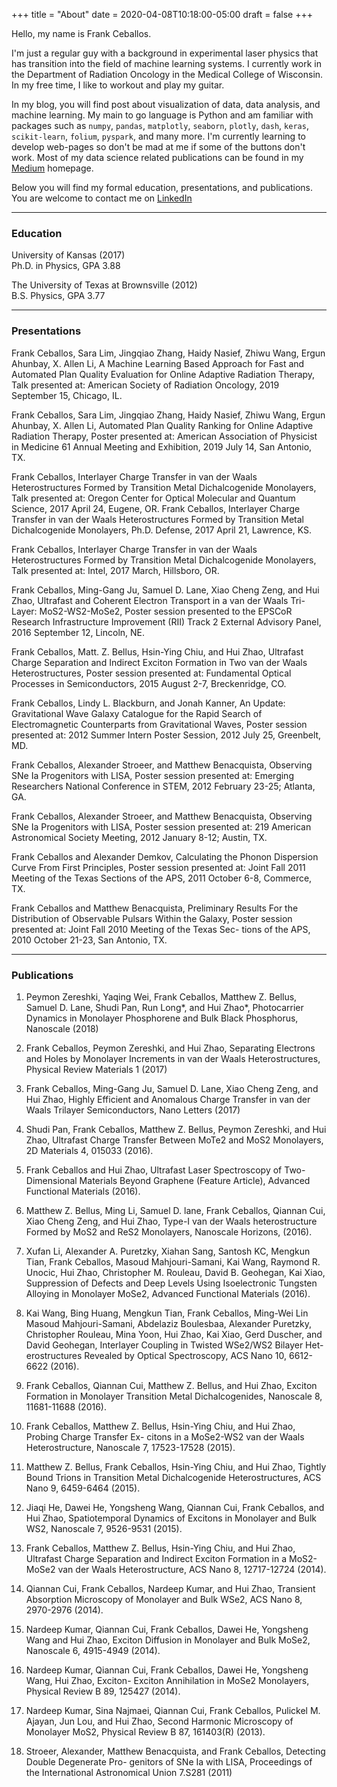 +++
title = "About"
date = 2020-04-08T10:18:00-05:00
draft = false
+++

Hello, my name is Frank Ceballos.

I'm just a regular guy with a background in experimental laser physics that has transition
into the field of machine learning systems. I currently work in the Department
of Radiation Oncology in the Medical College of Wisconsin. In my free time,
I like to workout and play my guitar.

In my blog, you will find post about visualization of data, data analysis,
and machine learning. My main to go language is Python and am familiar with
packages such as `numpy`, `pandas`, `matplotly`, `seaborn`, `plotly`, `dash`, `keras`,
`scikit-learn`, `folium`, `pyspark`, and many more. I'm currently learning
to develop web-pages so don't be mad at me if some of the buttons don't work.
Most of my data science related publications can be found in my [Medium](https://medium.com/@frank.ceballos)
homepage.

Below you will find my formal education, presentations, and publications. You
are welcome to contact me on [LinkedIn](https://www.linkedin.com/in/frank-ceballos/)

***

### Education
University of Kansas (2017)			                        		         
Ph.D. in Physics, GPA 3.88							                 

The University of Texas at Brownsville (2012)			                        		         
B.S. Physics, GPA 3.77				

***

### Presentations
Frank Ceballos, Sara Lim, Jingqiao Zhang, Haidy Nasief, Zhiwu Wang, Ergun Ahunbay, X. Allen Li, A Machine Learning Based Approach for Fast and Automated Plan Quality Evaluation for Online Adaptive Radiation Therapy, Talk presented at: American Society of Radiation Oncology, 2019 September 15, Chicago, IL.

Frank Ceballos, Sara Lim, Jingqiao Zhang, Haidy Nasief, Zhiwu Wang, Ergun Ahunbay, X. Allen Li, Automated Plan Quality Ranking for Online Adaptive Radiation Therapy, Poster presented at: American Association of Physicist in Medicine 61 Annual Meeting and Exhibition, 2019 July 14, San Antonio, TX.

Frank Ceballos, Interlayer Charge Transfer in van der Waals Heterostructures Formed by Transition Metal Dichalcogenide Monolayers, Talk presented at: Oregon Center for Optical Molecular and Quantum Science, 2017 April 24, Eugene, OR.
Frank Ceballos, Interlayer Charge Transfer in van der Waals Heterostructures Formed by Transition Metal Dichalcogenide Monolayers, Ph.D. Defense, 2017 April 21, Lawrence, KS.

Frank Ceballos, Interlayer Charge Transfer in van der Waals Heterostructures Formed by Transition Metal Dichalcogenide Monolayers, Talk presented at: Intel, 2017 March, Hillsboro, OR.

Frank Ceballos, Ming-Gang Ju, Samuel D. Lane, Xiao Cheng Zeng, and Hui Zhao, Ultrafast and Coherent Electron Transport in a van der Waals Tri-Layer: MoS2-WS2-MoSe2, Poster session presented to the EPSCoR Research Infrastructure Improvement (RII) Track 2 External Advisory Panel, 2016 September 12, Lincoln, NE.

Frank Ceballos, Matt. Z. Bellus, Hsin-Ying Chiu, and Hui Zhao, Ultrafast Charge Separation and Indirect Exciton Formation in Two van der Waals Heterostructures, Poster session presented at: Fundamental Optical Processes in Semiconductors, 2015 August 2-7, Breckenridge, CO.

Frank Ceballos, Lindy L. Blackburn, and Jonah Kanner, An Update: Gravitational Wave Galaxy Catalogue for the Rapid Search of Electromagnetic Counterparts from Gravitational Waves, Poster session presented at: 2012 Summer Intern Poster Session, 2012 July 25, Greenbelt, MD.

Frank Ceballos, Alexander Stroeer, and Matthew Benacquista, Observing SNe Ia Progenitors with LISA, Poster session presented at: Emerging Researchers National Conference in STEM, 2012 February 23-25; Atlanta, GA.

Frank Ceballos, Alexander Stroeer, and Matthew Benacquista, Observing SNe Ia Progenitors with LISA, Poster session presented at: 219 American Astronomical Society Meeting, 2012 January 8-12; Austin, TX.

Frank Ceballos and Alexander Demkov, Calculating the Phonon Dispersion Curve From First Principles, Poster session presented at: Joint Fall 2011 Meeting of the Texas Sections of the APS, 2011 October 6-8, Commerce, TX.

Frank Ceballos and Matthew Benacquista, Preliminary Results For the Distribution of Observable Pulsars Within the Galaxy, Poster session presented at: Joint Fall 2010 Meeting of the Texas Sec- tions of the APS, 2010 October 21-23, San Antonio, TX.


***

### Publications

1.	Peymon Zereshki, Yaqing Wei, Frank Ceballos, Matthew Z. Bellus, Samuel D. Lane, Shudi Pan, Run Long*, and Hui Zhao*, Photocarrier Dynamics in Monolayer Phosphorene and Bulk Black Phosphorus, Nanoscale (2018)

2.	Frank Ceballos, Peymon Zereshki, and Hui Zhao, Separating Electrons and Holes by Monolayer Increments in van der Waals Heterostructures, Physical Review Materials 1 (2017)

3.	Frank Ceballos, Ming-Gang Ju, Samuel D. Lane, Xiao Cheng Zeng, and Hui Zhao, Highly Efficient and Anomalous Charge Transfer in van der Waals Trilayer Semiconductors, Nano Letters (2017)

4.	Shudi Pan, Frank Ceballos, Matthew Z. Bellus, Peymon Zereshki, and Hui Zhao, Ultrafast Charge Transfer Between MoTe2 and MoS2 Monolayers, 2D Materials 4, 015033 (2016).

5.	Frank Ceballos and Hui Zhao, Ultrafast Laser Spectroscopy of Two-Dimensional Materials Beyond Graphene (Feature Article), Advanced Functional Materials (2016).

6.	Matthew Z. Bellus, Ming Li, Samuel D. lane, Frank Ceballos, Qiannan Cui, Xiao Cheng Zeng, and Hui Zhao, Type-I van der Waals heterostructure Formed by MoS2 and ReS2 Monolayers, Nanoscale Horizons, (2016).

7.	Xufan Li, Alexander A. Puretzky, Xiahan Sang, Santosh KC, Mengkun Tian, Frank Ceballos, Masoud Mahjouri-Samani, Kai Wang, Raymond R. Unocic, Hui Zhao, Christopher M. Rouleau, David B. Geohegan, Kai Xiao, Suppression of Defects and Deep Levels Using Isoelectronic Tungsten Alloying in Monolayer MoSe2, Advanced Functional Materials (2016).

8.	Kai Wang, Bing Huang, Mengkun Tian, Frank Ceballos, Ming-Wei Lin Masoud Mahjouri-Samani, Abdelaziz Boulesbaa, Alexander Puretzky, Christopher Rouleau, Mina Yoon, Hui Zhao, Kai Xiao, Gerd Duscher, and David Geohegan, Interlayer Coupling in Twisted WSe2/WS2 Bilayer Het- erostructures Revealed by Optical Spectroscopy, ACS Nano 10, 6612-6622 (2016).

9.	Frank Ceballos, Qiannan Cui, Matthew Z. Bellus, and Hui Zhao, Exciton Formation in Monolayer Transition Metal Dichalcogenides, Nanoscale 8, 11681-11688 (2016).

10.	Frank Ceballos, Matthew Z. Bellus, Hsin-Ying Chiu, and Hui Zhao, Probing Charge Transfer Ex- citons in a MoSe2-WS2 van der Waals Heterostructure, Nanoscale 7, 17523-17528 (2015).

11.	Matthew Z. Bellus, Frank Ceballos, Hsin-Ying Chiu, and Hui Zhao, Tightly Bound Trions in Transition Metal Dichalcogenide Heterostructures, ACS Nano 9, 6459-6464 (2015).

12.	Jiaqi He, Dawei He, Yongsheng Wang, Qiannan Cui, Frank Ceballos, and Hui Zhao, Spatiotemporal Dynamics of Excitons in Monolayer and Bulk WS2, Nanoscale 7, 9526-9531 (2015).

13.	Frank Ceballos, Matthew Z. Bellus, Hsin-Ying Chiu, and Hui Zhao, Ultrafast Charge Separation and Indirect Exciton Formation in a MoS2-MoSe2 van der Waals Heterostructure, ACS Nano 8, 12717-12724 (2014).

14.	Qiannan Cui, Frank Ceballos, Nardeep Kumar, and Hui Zhao, Transient Absorption Microscopy of Monolayer and Bulk WSe2, ACS Nano 8, 2970-2976 (2014).

15.	Nardeep Kumar, Qiannan Cui, Frank Ceballos, Dawei He, Yongsheng Wang and Hui Zhao, Exciton Diffusion in Monolayer and Bulk MoSe2, Nanoscale 6, 4915-4949 (2014).

16.	Nardeep Kumar, Qiannan Cui, Frank Ceballos, Dawei He, Yongsheng Wang, Hui Zhao, Exciton- Exciton Annihilation in MoSe2 Monolayers, Physical Review B 89, 125427 (2014).

17.	Nardeep Kumar, Sina Najmaei, Qiannan Cui, Frank Ceballos, Pulickel M. Ajayan, Jun Lou, and Hui Zhao, Second Harmonic Microscopy of Monolayer MoS2, Physical Review B 87, 161403(R) (2013).

18.	Stroeer, Alexander, Matthew Benacquista, and Frank Ceballos, Detecting Double Degenerate Pro- genitors of SNe Ia with LISA, Proceedings of the International Astronomical Union 7.S281 (2011)
